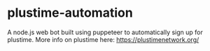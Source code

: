 # plustime-automation
A node.js web bot built using puppeteer to automatically sign up for plustime. More info on plustime here: https://plustimenetwork.org/
